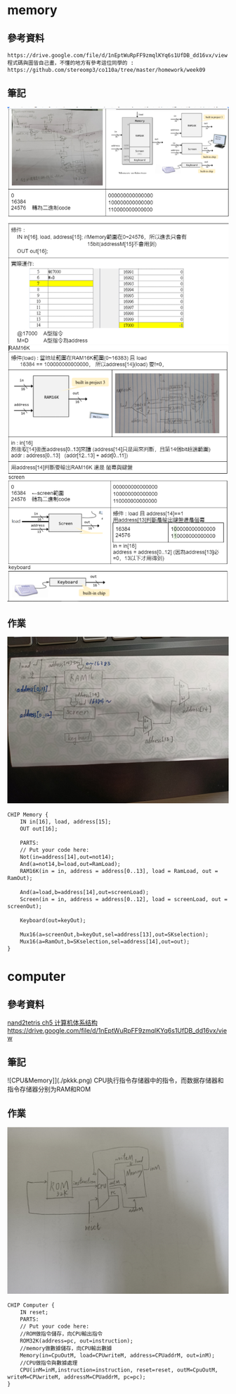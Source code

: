 
# memory
## 參考資料
    https://drive.google.com/file/d/1nEptWuRpFF9zmqlKYq6s1UfDB_dd16vx/view
    程式碼與圖皆自己畫，不懂的地方有參考這位同學的 : https://github.com/stereomp3/co110a/tree/master/homework/week09
## 筆記
![note1](./note1.png)
![note2](./note2.png)
## 作業
![Memory](./memory.jpeg)
```hdl
CHIP Memory {
    IN in[16], load, address[15];
    OUT out[16];
    
    PARTS:
    // Put your code here:
    Not(in=address[14],out=not14);
    And(a=not14,b=load,out=RamLoad);
    RAM16K(in = in, address = address[0..13], load = RamLoad, out = RamOut);

    And(a=load,b=address[14],out=screenLoad);
    Screen(in = in, address = address[0..12], load = screenLoad, out = screenOut);

    Keyboard(out=keyOut);

    Mux16(a=screenOut,b=keyOut,sel=address[13],out=SKselection);
    Mux16(a=RamOut,b=SKselection,sel=address[14],out=out);
}
```

# computer
## 參考資料
[nand2tetris ch5 计算机体系结构](https://4eay7lab.com/2019/07/09/nand2tetris-5/)
https://drive.google.com/file/d/1nEptWuRpFF9zmqlKYq6s1UfDB_dd16vx/view
## 筆記
![CPU&Memory]](./pkkk.png)
CPU执行指令存储器中的指令，而数据存储器和指令存储器分别为RAM和ROM
## 作業
![computer](./computer.jpeg)
```hdl
CHIP Computer {
    IN reset;
    PARTS:
    // Put your code here:
    //ROM做指令儲存，向CPU輸出指令
    ROM32K(address=pc, out=instruction);
    //memory做數據儲存，向CPU輸出數據
    Memory(in=CpuOutM, load=CPUwriteM, address=CPUaddrM, out=inM);
    //CPU做指令與數據處理
    CPU(inM=inM,instruction=instruction, reset=reset, outM=CpuOutM, writeM=CPUwriteM, addressM=CPUaddrM, pc=pc);
}
```



